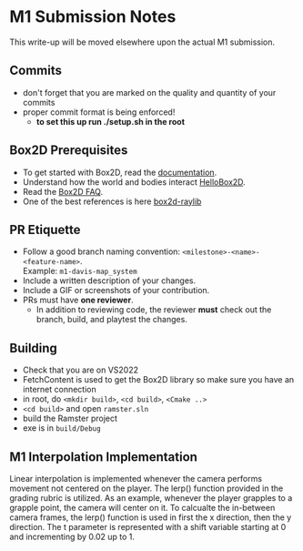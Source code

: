 # M1 Submission Notes
This write-up will be moved elsewhere upon the actual M1 submission.

## Commits
- don't forget that you are marked on the quality and quantity of your commits
- proper commit format is being enforced!
  - **to set this up run ./setup.sh in the root**

## Box2D Prerequisites
- To get started with Box2D, read the [documentation](https://box2d.org/documentation/).
- Understand how the world and bodies interact [HelloBox2D](https://box2d.org/documentation/hello.html).
- Read the [Box2D FAQ](https://box2d.org/documentation/md_faq.html).
- One of the best references is here [box2d-raylib](https://github.com/erincatto/box2d-raylib)

## PR Etiquette
- Follow a good branch naming convention: `<milestone>-<name>-<feature-name>`.  
  Example: `m1-davis-map_system`
- Include a written description of your changes.
- Include a GIF or screenshots of your contribution.
- PRs must have **one reviewer**.  
  - In addition to reviewing code, the reviewer **must** check out the branch, build, and playtest the changes.

## Building
- Check that you are on VS2022
- FetchContent is used to get the Box2D library so make sure you have an internet connection
- in root, do `<mkdir build>`, `<cd build>`, `<Cmake ..>`
- `<cd build>` and open `ramster.sln`
- build the Ramster project
- exe is in `build/Debug`

## M1 Interpolation Implementation
Linear interpolation is implemented whenever the camera performs movement not centered on the player. The lerp() function
provided in the grading rubric is utilized. As an example, whenever the player grapples to a grapple point, the camera will center
on it. To calcualte the in-between camera frames, the lerp() function is used in first the x direction, then the y direction.
The t parameter is represented with a shift variable starting at 0 and incrementing by 0.02 up to 1.
